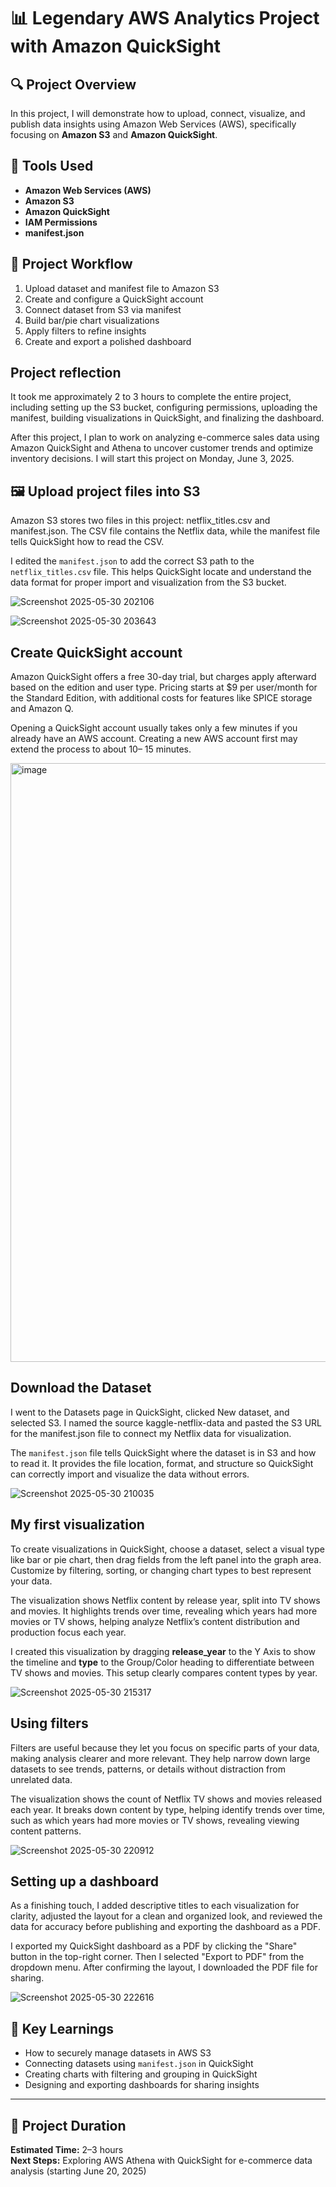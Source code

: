 # 📊 Legendary AWS Analytics Project with Amazon QuickSight



## 🔍 Project Overview

In this project, I will demonstrate how to upload, connect, visualize, and publish data
insights using Amazon Web Services (AWS), specifically focusing on **Amazon S3** and **Amazon QuickSight**.



## 🧰 Tools Used

- **Amazon Web Services (AWS)**
- **Amazon S3**
- **Amazon QuickSight**
- **IAM Permissions**
- **manifest.json**



## 📁 Project Workflow

1. Upload dataset and manifest file to Amazon S3
2. Create and configure a QuickSight account
3. Connect dataset from S3 via manifest
4. Build bar/pie chart visualizations
5. Apply filters to refine insights
6. Create and export a polished dashboard



## Project reflection

It took me approximately 2 to 3 hours to complete the entire project, including setting
up the S3 bucket, configuring permissions, uploading the manifest, building
visualizations in QuickSight, and finalizing the dashboard.

After this project, I plan to work on analyzing e-commerce sales data using Amazon
QuickSight and Athena to uncover customer trends and optimize inventory decisions. I
will start this project on Monday, June 3, 2025.


## 🖼️ Upload project files into S3


Amazon S3 stores two files in this project: netflix_titles.csv and manifest.json. The CSV
file contains the Netflix data, while the manifest file tells QuickSight how to read the
CSV.

I edited the `manifest.json` to add the correct S3 path to the `netflix_titles.csv` file. This
helps QuickSight locate and understand the data format for proper import and
visualization from the S3 bucket.

  ![Screenshot 2025-05-30 202106](https://github.com/user-attachments/assets/cb2c51d5-41fc-4169-a80b-5d6a4d7a2db7)

  
![Screenshot 2025-05-30 203643](https://github.com/user-attachments/assets/bdcf197a-7ccd-4c4e-8ff6-7a5235042ef6)


## Create QuickSight account


Amazon QuickSight offers a free 30-day trial, but charges apply afterward based on
the edition and user type. Pricing starts at $9 per user/month for the Standard Edition,
with additional costs for features like SPICE storage and Amazon Q.

Opening a QuickSight account usually takes only a few minutes if you already have an
AWS account. Creating a new AWS account first may extend the process to about 10–
15 minutes.

<img width="958" alt="image" src="https://github.com/user-attachments/assets/5b4e1118-2929-4502-ba42-ced7d60621cd" />


## Download the Dataset

I went to the Datasets page in QuickSight, clicked New dataset, and selected S3. I
named the source kaggle-netflix-data and pasted the S3 URL for the manifest.json file
to connect my Netflix data for visualization.

The `manifest.json` file tells QuickSight where the dataset is in S3 and how to read it. It
provides the file location, format, and structure so QuickSight can correctly import and
visualize the data without errors.

![Screenshot 2025-05-30 210035](https://github.com/user-attachments/assets/47554da2-e6bf-44f3-8136-999d071c2fde)


## My first visualization

To create visualizations in QuickSight, choose a dataset, select a visual type like bar or
pie chart, then drag fields from the left panel into the graph area. Customize by
filtering, sorting, or changing chart types to best represent your data.

The visualization shows Netflix content by release year, split into TV shows and
movies. It highlights trends over time, revealing which years had more movies or TV
shows, helping analyze Netflixʼs content distribution and production focus each year.

I created this visualization by dragging **release\_year** to the Y Axis to show the
timeline and **type** to the Group/Color heading to differentiate between TV shows
and movies. This setup clearly compares content types by year.

![Screenshot 2025-05-30 215317](https://github.com/user-attachments/assets/e0e57633-0a36-4ea6-8a4f-9c74d9e3ef7f)


## Using filters
Filters are useful because they let you focus on specific parts of your data, making
analysis clearer and more relevant. They help narrow down large datasets to see
trends, patterns, or details without distraction from unrelated data.

The visualization shows the count of Netflix TV shows and movies released each year.
It breaks down content by type, helping identify trends over time, such as which years
had more movies or TV shows, revealing viewing content patterns.

![Screenshot 2025-05-30 220912](https://github.com/user-attachments/assets/e0b66b67-70a9-46ab-b1ef-1dc03b1e2d25)


## Setting up a dashboard
As a finishing touch, I added descriptive titles to each visualization for clarity, adjusted
the layout for a clean and organized look, and reviewed the data for accuracy before
publishing and exporting the dashboard as a PDF.

I exported my QuickSight dashboard as a PDF by clicking the "Share" button in the
top-right corner. Then I selected "Export to PDF" from the dropdown menu. After
confirming the layout, I downloaded the PDF file for sharing.

![Screenshot 2025-05-30 222616](https://github.com/user-attachments/assets/623bbe95-b56f-4add-9b88-44df3d330fa0)



## 🧠 Key Learnings

- How to securely manage datasets in AWS S3
- Connecting datasets using `manifest.json` in QuickSight
- Creating charts with filtering and grouping in QuickSight
- Designing and exporting dashboards for sharing insights

---

## 📅 Project Duration

**Estimated Time:** 2–3 hours  
**Next Steps:** Exploring AWS Athena with QuickSight for e-commerce data analysis (starting June 20, 2025)



